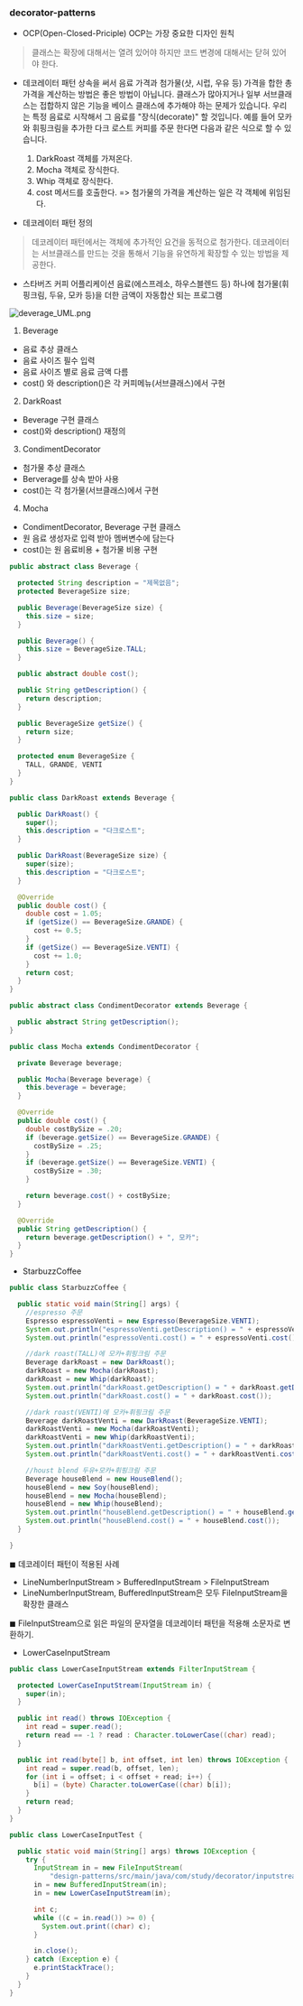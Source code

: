 ### decorator-patterns

- OCP(Open-Closed-Priciple)
  OCP는 가장 중요한 디자인 원칙

> 클래스는 확장에 대해서는 열려 있어야 하지만 코드 변경에 대해서는 닫혀 있어야 한다.

- 데코레이터 패턴
  상속을 써서 음료 가격과 첨가물(샷, 시럽, 우유 등) 가격을 합한 총 가격을 계산하는 방법은 좋은 방법이 아닙니다.
  클래스가 많아지거나 일부 서브클래스는 접합하지 않은 기능을 베이스 클래스에 추가해야 하는 문제가 있습니다.
  우리는 특정 음료로 시작해서 그 음료를 "장식(decorate)" 할 것입니다.
  예를 들어 모카와 휘핑크림을 추가한 다크 로스트 커피를 주문 한다면 다음과 같은 식으로 할 수 있습니다.

    1. DarkRoast 객체를 가져온다.
    2. Mocha 객체로 장식한다.
    3. Whip 객체로 장식한다.
    4. cost 메서드를 호출한다.
       => 첨가물의 가격을 계산하는 일은 각 객체에 위임된다.

- 데코레이터 패턴 정의

> 데코레이터 패턴에서는 객체에 추가적인 요건을 동적으로 첨가한다.
> 데코레이터는 서브클래스를 만드는 것을 통해서 기능을 유연하게 확장할 수 있는 방법을 제공한다.

- 스타버즈 커피 어플리케이션
  음료(에스프레소, 하우스블렌드 등) 하나에 첨가물(휘핑크림, 두유, 모카 등)을 더한 금액이 자동합산 되는 프로그램

![deverage_UML.png](deverage_UML.png)

1) Beverage

- 음료 추상 클래스
- 음료 사이즈 필수 입력
- 음료 사이즈 별로 음료 금액 다름
- cost() 와 description()은 각 커피메뉴(서브클래스)에서 구현

2) DarkRoast

- Beverage 구현 클래스
- cost()와 description() 재정의

3) CondimentDecorator

- 첨가물 추상 클래스
- Berverage를 상속 받아 사용
- cost()는 각 첨가물(서브클래스)에서 구현

4) Mocha

- CondimentDecorator, Beverage 구현 클래스
- 원 음료 생성자로 입력 받아 멤버변수에 담는다
- cost()는 원 음료비용 + 첨가물 비용 구현

```java
public abstract class Beverage {

  protected String description = "제목없음";
  protected BeverageSize size;

  public Beverage(BeverageSize size) {
    this.size = size;
  }

  public Beverage() {
    this.size = BeverageSize.TALL;
  }

  public abstract double cost();

  public String getDescription() {
    return description;
  }

  public BeverageSize getSize() {
    return size;
  }

  protected enum BeverageSize {
    TALL, GRANDE, VENTI
  }
}
```

```java
public class DarkRoast extends Beverage {

  public DarkRoast() {
    super();
    this.description = "다크로스트";
  }

  public DarkRoast(BeverageSize size) {
    super(size);
    this.description = "다크로스트";
  }

  @Override
  public double cost() {
    double cost = 1.05;
    if (getSize() == BeverageSize.GRANDE) {
      cost += 0.5;
    }
    if (getSize() == BeverageSize.VENTI) {
      cost += 1.0;
    }
    return cost;
  }
}
```

```java
public abstract class CondimentDecorator extends Beverage {

  public abstract String getDescription();
}

public class Mocha extends CondimentDecorator {

  private Beverage beverage;

  public Mocha(Beverage beverage) {
    this.beverage = beverage;
  }

  @Override
  public double cost() {
    double costBySize = .20;
    if (beverage.getSize() == BeverageSize.GRANDE) {
      costBySize = .25;
    }
    if (beverage.getSize() == BeverageSize.VENTI) {
      costBySize = .30;
    }

    return beverage.cost() + costBySize;
  }

  @Override
  public String getDescription() {
    return beverage.getDescription() + ", 모카";
  }
}
```

- StarbuzzCoffee

```java
public class StarbuzzCoffee {

  public static void main(String[] args) {
    //espresso 주문
    Espresso espressoVenti = new Espresso(BeverageSize.VENTI);
    System.out.println("espressoVenti.getDescription() = " + espressoVenti.getDescription());
    System.out.println("espressoVenti.cost() = " + espressoVenti.cost());

    //dark roast(TALL)에 모카+휘핑크림 주문
    Beverage darkRoast = new DarkRoast();
    darkRoast = new Mocha(darkRoast);
    darkRoast = new Whip(darkRoast);
    System.out.println("darkRoast.getDescription() = " + darkRoast.getDescription());
    System.out.println("darkRoast.cost() = " + darkRoast.cost());

    //dark roast(VENTI)에 모카+휘핑크림 주문
    Beverage darkRoastVenti = new DarkRoast(BeverageSize.VENTI);
    darkRoastVenti = new Mocha(darkRoastVenti);
    darkRoastVenti = new Whip(darkRoastVenti);
    System.out.println("darkRoastVenti.getDescription() = " + darkRoastVenti.getDescription());
    System.out.println("darkRoastVenti.cost() = " + darkRoastVenti.cost());

    //houst blend 두유+모카+휘핑크림 주문
    Beverage houseBlend = new HouseBlend();
    houseBlend = new Soy(houseBlend);
    houseBlend = new Mocha(houseBlend);
    houseBlend = new Whip(houseBlend);
    System.out.println("houseBlend.getDescription() = " + houseBlend.getDescription());
    System.out.println("houseBlend.cost() = " + houseBlend.cost());
  }

}
```

◼︎ 데코레이터 패턴이 적용된 사례

- LineNumberInputStream > BufferedInputStream > FileInputStream
- LineNumberInputStream, BufferedInputStream은 모두 FileInputStream을 확장한 클래스

◼︎ FileInputStream으로 읽은 파일의 문자열을 데코레이터 패턴을 적용해 소문자로 변환하기.

- LowerCaseInputStream

```java
public class LowerCaseInputStream extends FilterInputStream {

  protected LowerCaseInputStream(InputStream in) {
    super(in);
  }

  public int read() throws IOException {
    int read = super.read();
    return read == -1 ? read : Character.toLowerCase((char) read);
  }

  public int read(byte[] b, int offset, int len) throws IOException {
    int read = super.read(b, offset, len);
    for (int i = offset; i < offset + read; i++) {
      b[i] = (byte) Character.toLowerCase((char) b[i]);
    }
    return read;
  }
}

public class LowerCaseInputTest {

  public static void main(String[] args) throws IOException {
    try {
      InputStream in = new FileInputStream(
          "design-patterns/src/main/java/com/study/decorator/inputstream/test.txt");
      in = new BufferedInputStream(in);
      in = new LowerCaseInputStream(in);

      int c;
      while ((c = in.read()) >= 0) {
        System.out.print((char) c);
      }

      in.close();
    } catch (Exception e) {
      e.printStackTrace();
    }
  }
}
```